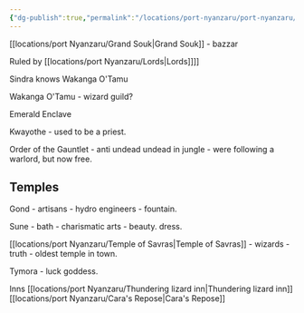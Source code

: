 ```yaml
---
{"dg-publish":true,"permalink":"/locations/port-nyanzaru/port-nyanzaru/"}
---
```


[[locations/port Nyanzaru/Grand Souk\|Grand Souk]] - bazzar

Ruled by [[locations/port Nyanzaru/Lords\|Lords]]]]



Sindra knows Wakanga O'Tamu 


Wakanga O'Tamu - wizard guild?

Emerald Enclave

Kwayothe - used to be a priest.

Order of the Gauntlet - anti undead
undead in jungle - were following a warlord, but now free.

## Temples
Gond - artisans - hydro engineers - fountain.

Sune - bath - charismatic arts - beauty. dress.

[[locations/port Nyanzaru/Temple of Savras\|Temple of Savras]] - wizards - truth - oldest temple in town.

Tymora - luck goddess.

Inns
[[locations/port Nyanzaru/Thundering lizard inn\|Thundering lizard inn]]
[[locations/port Nyanzaru/Cara's Repose\|Cara's Repose]]




